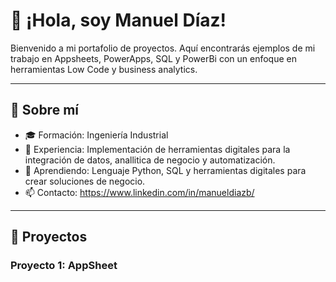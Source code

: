 # 👋 ¡Hola, soy Manuel Díaz!

Bienvenido a mi portafolio de proyectos. Aquí encontrarás ejemplos de mi trabajo en Appsheets, PowerApps, SQL y PowerBi con un enfoque en herramientas Low Code y business analytics.

---

## 🚀 Sobre mí
- 🎓 Formación: Ingeniería Industrial
- 💼 Experiencia: Implementación de herramientas digitales para la integración de datos, anallitica de negocio y automatización.
- 🌱 Aprendiendo: Lenguaje Python, SQL y herramientas digitales para crear soluciones de negocio.
- 📫 Contacto: https://www.linkedin.com/in/manueldiazb/

---

## 📂 Proyectos

### Proyecto 1: AppSheet

